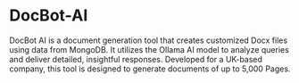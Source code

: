 # DocBot-AI
DocBot AI is a document generation tool that creates customized Docx files using data from MongoDB. It utilizes the Ollama AI model to analyze queries and deliver detailed, insightful responses. Developed for a UK-based company, this tool is designed to generate documents of up to 5,000 Pages. 
